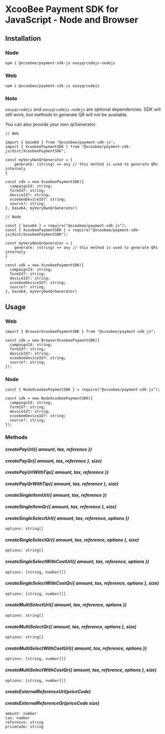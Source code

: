 # XcooBee Payment SDK for JavaScript - Node and Browser

## Installation

### Node

```
npm i @xcoobee/payment-sdk-js easyqrcodejs-nodejs
```

### Web

```
npm i @xcoobee/payment-sdk-js easyqrcodejs
```

### Note

`easyqrcodejs` and `easyqrcodejs-nodejs` are optional dependencies. SDK will still work, but methods to generate QR will not be available.

You can also provide your own qrGenerator:

```
// Web

import { base64 } from "@xcoobee/payment-sdk-js";
import { XcoobeePaymentSDK } from "@xcoobee/payment-sdk-js/dist/XcoobeePaymentSDK";

const myVeryOwnQrGenerator = {
    generate: (string) => any // this method is used to generate QRs internaly
}

const sdk = new XcoobeePaymentSDK({
  campaignId: string;
  formId?: string;
  deviceId?: string;
  xcoobeeDeviceId?: string;
  source?: string;
}, base64, myVeryOwnQrGenerator)
```

```
// Node

const { base64 } = require("@xcoobee/payment-sdk-js");
const { XcoobeePaymentSDK } = require("@xcoobee/payment-sdk-js/dist/XcoobeePaymentSDK");

const myVeryOwnQrGenerator = {
    generate: (string) => any // this method is used to generate QRs internaly
}

const sdk = new XcoobeePaymentSDK({
  campaignId: string;
  formId?: string;
  deviceId?: string;
  xcoobeeDeviceId?: string;
  source?: string;
}, base64, myVeryOwnQrGenerator)
```

## Usage

### Web

```
import { BrowserXcoobeePaymentSDK } from "@xcoobee/payment-sdk-js";

const sdk = new BrowserXcoobeePaymentSDK({
  campaignId: string;
  formId?: string;
  deviceId?: string;
  xcoobeeDeviceId?: string;
  source?: string;
});
```

### Node

```
const { NodeXcoobeePaymentSDK } = require("@xcoobee/payment-sdk-js");

const sdk = new NodeXcoobeePaymentSDK({
  campaignId: string;
  formId?: string;
  deviceId?: string;
  xcoobeeDeviceId?: string;
  source?: string;
});
```

### Methods

#### _createPayUrl({ amount, tax, reference })_

#### _createPayQr({ amount, tax, reference }, size)_

#### _createPayUrlWithTip({ amount, tax, reference })_

#### _createPayQrWithTip({ amount, tax, reference }, size)_

#### _createSingleItemUrl({ amount, tax, reference })_

#### _createSingleItemQr({ amount, tax, reference }, size)_

#### _createSingleSelectUrl({ amount, tax, reference, options })_

```
options: string[]
```

#### _createSingleSelectQr({ amount, tax, reference, options }, size)_

```
options: string[]
```

#### _createSingleSelectWithCostUrl({ amount, tax, reference, options })_

```
options: [string, number][]
```

#### _createSingleSelectWithCostQr({ amount, tax, reference, options }, size)_

```
options: [string, number][]
```

#### _createMultiSelectUrl({ amount, tax, reference, options })_

```
options: string[]
```

#### _createMultiSelectQr({ amount, tax, reference, options }, size)_

```
options: string[]
```

#### _createMultiSelectWithCostUrl({ amount, tax, reference, options })_

```
options: [string, number][]
```

#### _createMultiSelectWithCostQr({ amount, tax, reference, options }, size)_

```
options: [string, number][]
```

#### _createExternalReferenceUrl(priceCode)_

#### _createExternalReferenceQr(priceCode size)_

```
amount: number
tax: number
reference: string
priceCode: string
```
